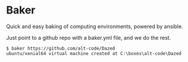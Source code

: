 # Baker

Quick and easy baking of computing environments, powered by ansible.

Just point to a github repo with a baker.yml file, and we do the rest.

```
$ baker https://github.com/alt-code/Dazed
ubuntu/xenial64 virtual machine created at C:\boxes\alt-code\Dazed
```

